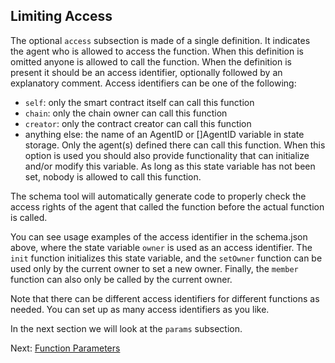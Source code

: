 ## Limiting Access

The optional `access` subsection is made of a single definition. It indicates the agent
who is allowed to access the function. When this definition is omitted anyone is allowed
to call the function. When the definition is present it should be an access identifier,
optionally followed by an explanatory comment. Access identifiers can be one of the
following:

* `self`: only the smart contract itself can call this function
* `chain`: only the chain owner can call this function
* `creator`: only the contract creator can call this function
* anything else: the name of an AgentID or []AgentID variable in state storage. Only the
  agent(s) defined there can call this function. When this option is used you should also
  provide functionality that can initialize and/or modify this variable. As long as this
  state variable has not been set, nobody is allowed to call this function.

The schema tool will automatically generate code to properly check the access rights of
the agent that called the function before the actual function is called.

You can see usage examples of the access identifier in the schema.json above, where the
state variable `owner` is used as an access identifier. The `init` function initializes
this state variable, and the `setOwner` function can be used only by the current owner to
set a new owner. Finally, the `member` function can also only be called by the current
owner.

Note that there can be different access identifiers for different functions as needed. You
can set up as many access identifiers as you like.

In the next section we will look at the `params` subsection.

Next: [Function Parameters](params.md)
